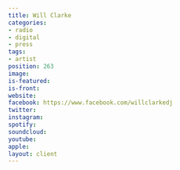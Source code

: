 ```yaml
---
title: Will Clarke
categories:
- radio
- digital
- press
tags:
- artist
position: 263
image: 
is-featured: 
is-front: 
website: 
facebook: https://www.facebook.com/willclarkedj
twitter: 
instagram: 
spotify: 
soundcloud: 
youtube: 
apple: 
layout: client
---
```


